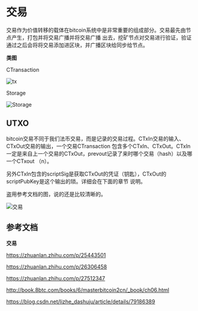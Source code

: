 # 交易
交易作为价值转移的载体在bitcoin系统中是非常重要的组成部分。交易最先由节点产生，打包并将交易广播并将交易广播
出去，挖矿节点对交易进行验证，验证通过之后会将将交易添加进区块，并广播区块给同步给节点。

**类图**

CTransaction

![tx](https://github.com/maodoutech/my-bitcoin/blob/master/res/transaction.png)

Storage

![Storage](https://github.com/maodoutech/my-bitcoin/blob/master/res/storage.png)

## UTXO
bitcoin交易不同于我们法币交易，而是记录的交易过程。CTxIn交易的输入、CTxOut交易的输出，一个交易CTransaction
包含多个CTxIn、CTxOut。CTxIn一定是来自上一个交易的CTxOut，prevout记录了来时哪个交易（hash）以及哪一个CTxout
（n）。

另外CTxIn包含的scriptSig是获取CTxOut的凭证（钥匙），CTxOut的scriptPubKey是这个输出的琐。详细会在下面的章节
说明。

盗用参考文档的图，说的还是比较清晰的。

![交易](https://github.com/maodoutech/my-bitcoin/blob/master/res/2.jpg)


## 参考文档

**交易**

https://zhuanlan.zhihu.com/p/25443501

https://zhuanlan.zhihu.com/p/26306458

https://zhuanlan.zhihu.com/p/27512347

http://book.8btc.com/books/6/masterbitcoin2cn/_book/ch06.html

https://blog.csdn.net/lizhe_dashuju/article/details/79186389
